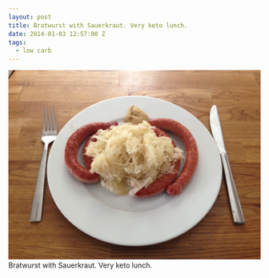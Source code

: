 ```yaml
---
layout: post
title: Bratwurst with Sauerkraut. Very keto lunch.
date: 2014-01-03 12:57:00 Z
tags:
  - low carb
---
```

![](/media/2014/01/72080780530.jpg)
Bratwurst with Sauerkraut. Very keto lunch.
